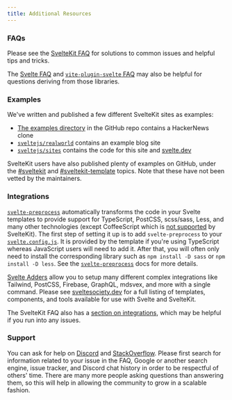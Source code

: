 ```yaml
---
title: Additional Resources
---
```


### FAQs

Please see the [SvelteKit FAQ](/faq) for solutions to common issues and helpful tips and tricks.

The [Svelte FAQ](https://svelte.dev/faq) and [`vite-plugin-svelte` FAQ](https://github.com/sveltejs/vite-plugin-svelte/blob/main/docs/faq.md) may also be helpful for questions deriving from those libraries.

### Examples

We've written and published a few different SvelteKit sites as examples:

- [The examples directory](https://github.com/sveltejs/kit/tree/master/examples) in the GitHub repo contains a HackerNews clone
- [`sveltejs/realworld`](https://github.com/sveltejs/realworld) contains an example blog site
- [`sveltejs/sites`](https://github.com/sveltejs/sites) contains the code for this site and [svelte.dev](https//svelte.dev/)

SvelteKit users have also published plenty of examples on GitHub, under the [#sveltekit](https://github.com/topics/sveltekit) and [#sveltekit-template](https://github.com/topics/sveltekit-template) topics. Note that these have not been vetted by the maintainers.

### Integrations

[`svelte-preprocess`](https://github.com/sveltejs/svelte-preprocess) automatically transforms the code in your Svelte templates to provide support for TypeScript, PostCSS, scss/sass, Less, and many other technologies (except CoffeeScript which is [not supported](https://github.com/sveltejs/kit/issues/2920#issuecomment-996469815) by SvelteKit). The first step of setting it up is to add `svelte-preprocess` to your [`svelte.config.js`](#configuration). It is provided by the template if you're using TypeScript whereas JavaScript users will need to add it. After that, you will often only need to install the corresponding library such as `npm install -D sass` or `npm install -D less`. See the [`svelte-preprocess`](https://github.com/sveltejs/svelte-preprocess) docs for more details.

[Svelte Adders](https://sveltesociety.dev/templates#adders) allow you to setup many different complex integrations like Tailwind, PostCSS, Firebase, GraphQL, mdsvex, and more with a single command. Please see [sveltesociety.dev](https://sveltesociety.dev/) for a full listing of templates, components, and tools available for use with Svelte and SvelteKit.

The SvelteKit FAQ also has a [section on integrations](/faq#integrations), which may be helpful if you run into any issues.

### Support

You can ask for help on [Discord](https://svelte.dev/chat) and [StackOverflow](https://stackoverflow.com/questions/tagged/sveltekit). Please first search for information related to your issue in the FAQ, Google or another search engine, issue tracker, and Discord chat history in order to be respectful of others' time. There are many more people asking questions than answering them, so this will help in allowing the community to grow in a scalable fashion.
